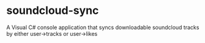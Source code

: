 soundcloud-sync
===============

A Visual C# console application that syncs downloadable soundcloud tracks by either user->tracks or user->likes
